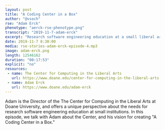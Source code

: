 ```yaml
---
layout: post
title: "A Coding Center in a Box"
author: "@vsoch"
rse: "Adam Erck"
phenotype: "aerck-rse-phenotype.png"
transcript: "2019-11-7-adam-erck"
excerpt: "Research software engineering education at a small liberal arts school"
date: 2019-11-7 8:30:00
media: rse-stories-adam-erck-episode-4.mp3
image: adam-erck.png
length: 12546162
duration: "00:17:53"
explicit: "no"
resources:
 - name: The Center for Computing in the Liberal Arts
   url: https://www.doane.edu/center-for-computing-in-the-liberal-arts
 - name: Adam Erck
   url: https://www.doane.edu/adam-erck
---
```


Adam is the Director of the The Center for Computing in the Liberal Arts at Doane
University, and offers a unique perspective about the needs for research software
engineering education at small institutions. In this episode, we talk with Adam
about the Center, and his vision for creating "A Coding Center in a Box."
